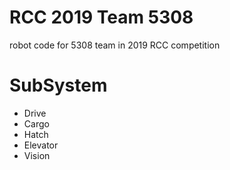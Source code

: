 # RCC 2019 Team 5308
robot code for 5308 team in 2019 RCC competition
# SubSystem
- Drive
- Cargo
- Hatch
- Elevator
- Vision

